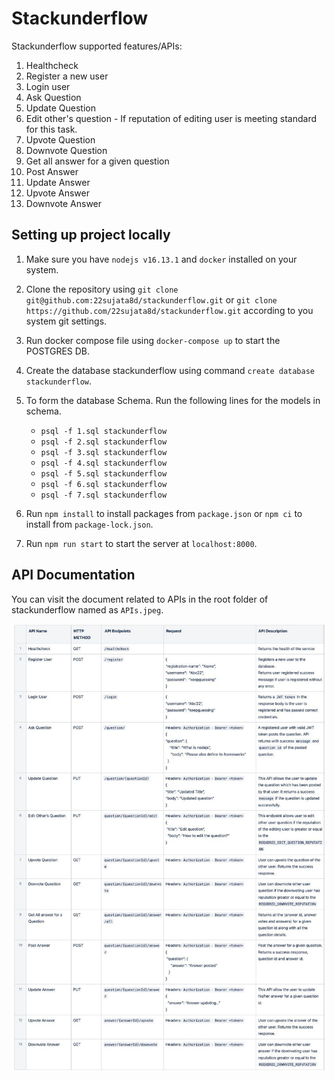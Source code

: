 # Stackunderflow
Stackunderflow supported features/APIs:
1. Healthcheck
2. Register a new user
3. Login user
4. Ask Question
5. Update Question
6. Edit other's question - If reputation of editing user is meeting standard for this task.
7. Upvote Question
8. Downvote Question
9. Get all answer for a given question
10. Post Answer
11. Update Answer
12. Upvote Answer
13. Downvote Answer 

## Setting up project locally

1. Make sure you have `nodejs v16.13.1` and `docker` installed on your system.
2. Clone the repository using `git clone git@github.com:22sujata8d/stackunderflow.git` or `git clone https://github.com/22sujata8d/stackunderflow.git` according to you system git settings.
3. Run docker compose file using `docker-compose up` to start the POSTGRES DB.
4. Create the database stackunderflow using command `create database stackunderflow`.
5. To form the database Schema. Run the following lines for the models in schema.
   - `psql -f 1.sql stackunderflow`
   - `psql -f 2.sql stackunderflow`
   - `psql -f 3.sql stackunderflow`
   - `psql -f 4.sql stackunderflow`
   - `psql -f 5.sql stackunderflow`
   - `psql -f 6.sql stackunderflow`
   - `psql -f 7.sql stackunderflow`
   
7. Run `npm install` to install packages from `package.json` or `npm ci` to install from `package-lock.json`.
8. Run `npm run start` to start the server at `localhost:8000`.

## API Documentation
You can visit the document related to APIs in the root folder of stackunderflow named as `APIs.jpeg`.

![API Document](APIs.jpeg)

